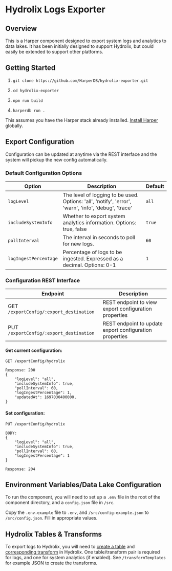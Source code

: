 # Hydrolix Logs Exporter

## Overview

This is a Harper component designed to export system logs and analytics to data lakes. It has been initially designed to support Hydrolix, but could easily be extended to support other platforms.

## Getting Started

1. `git clone https://github.com/HarperDB/hydrolix-exporter.git`

1. `cd hydrolix-exporter`
1. `npm run build`
1. `harperdb run .`

This assumes you have the Harper stack already installed. [Install Harper](https://docs.harperdb.io/docs/deployments/install-harperdb) globally.

## Export Configuration

Configuration can be updated at anytime via the REST interface and the system will pickup the new config automatically.

### Default Configuration Options

| Option                | Description                                                                                          | Default |
| --------------------- | ---------------------------------------------------------------------------------------------------- | ------- |
| `logLevel`            | The level of logging to be used. Options: 'all', 'notify', 'error', 'warn', 'info', 'debug', 'trace' | `all`   |
| `includeSystemInfo`   | Whether to export system analytics information. Options: true, false                                 | `true`  |
| `pollInterval`        | The interval in seconds to poll for new logs.                                                        | `60`    |
| `logIngestPercentage` | Percentage of logs to be ingested. Expressed as a decimal. Options: 0-1                              | `1`     |

### Configuration REST Interface

| Endpoint            | Description                                             |
| ------------------- | ------------------------------------------------------- |
| GET `/exportConfig/:export_destination` | REST endpoint to view export configuration properties   |
| PUT `/exportConfig/:export_destination` | REST endpoint to update export configuration properties |

#### Get current configuration:

```
GET /exportConfig/hydrolix

Response: 200
{
    "logLevel": "all",
    "includeSystemInfo": true,
    "pollInterval": 60,
    "logIngestPercentage": 1,
    "updatedAt": 1697030400000,
}
```

#### Set configuration:

```
PUT /exportConfig/hydrolix

BODY:
{
    "logLevel": "all",
    "includeSystemInfo": true,
    "pollInterval": 60,
    "logIngestPercentage": 1
}

Response: 204
```

## Environment Variables/Data Lake Configuration

To run the component, you will need to set up a `.env` file in the root of the component directory, and a `config.json` file in `/src`. 

Copy the `.env.example` file to `.env`, and `/src/config-example.json` to `/src/config.json`. Fill in appropriate values.

## Hydrolix Tables & Transforms

To export logs to Hydrolix, you will need to [create a table](https://docs.hydrolix.io/reference/config_v1_orgs_projects_tables_create) and [corresponding transform](https://docs.hydrolix.io/reference/config_v1_orgs_projects_tables_transforms_create) in Hydrolix.
One table/transform pair is required for logs, and one for system analytics (if enabled). See `/transformTemplates` for example JSON to create the transforms.